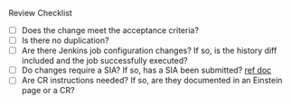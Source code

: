 Review Checklist

* [ ] Does the change meet the acceptance criteria?
* [ ] Is there no duplication?
* [ ] Are there Jenkins job configuration changes?  If so, is the history diff included and the job successfully executed?
* [ ] Do changes require a SIA? If so, has a SIA been submitted? [ref doc](https://einstein.kcura.com/display/SD/Criteria+for+Security+Impact+Assessment)
* [ ] Are CR instructions needed?  If so, are they documented in an Einstein page or a CR?
